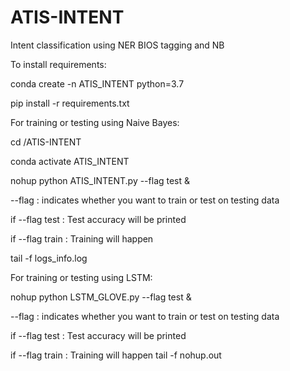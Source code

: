 # ATIS-INTENT
Intent classification using NER BIOS tagging and NB

To install requirements:

conda create -n ATIS_INTENT python=3.7

pip install -r requirements.txt

For training or testing using Naive Bayes:

cd /ATIS-INTENT

conda activate ATIS_INTENT


nohup python ATIS_INTENT.py --flag test &

--flag : indicates whether you want to train or test on testing data

if --flag test : Test accuracy will be printed

if --flag train : Training will happen

tail -f logs_info.log

For training or testing using LSTM:

nohup python LSTM_GLOVE.py --flag test &

--flag : indicates whether you want to train or test on testing data

if --flag test : Test accuracy will be printed

if --flag train : Training will happen
tail -f nohup.out

